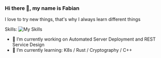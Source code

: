 ### Hi there 👋, my name is Fabian
I love to try new things, that's why I always learn different things

Skills: ![My Skills](https://go-skill-icons.vercel.app/api/icons?i=java,cs,python,rust,k8s)

- 🔭 I’m currently working on Automated Server Deployment and REST Service Design
- 🌱 I’m currently learning: K8s / Rust / Cryptography / C++
